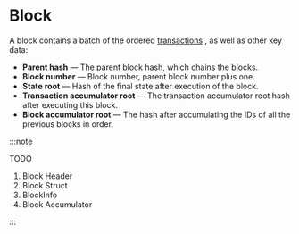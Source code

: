# Block

A block contains a batch of the ordered [transactions](./02-transaction.md) , as well as other key data:


- **Parent hash** — The parent block hash, which chains the blocks.
- **Block number** — Block number, parent block number plus one.
- **State root** — Hash of the final state after execution of the block.
- **Transaction accumulator root** — The transaction accumulator root hash after executing this block.
- **Block accumulator root** — The hash after accumulating the IDs of all the previous blocks in order.

:::note

TODO

1. Block Header
2. Block Struct
3. BlockInfo
4. Block Accumulator

:::